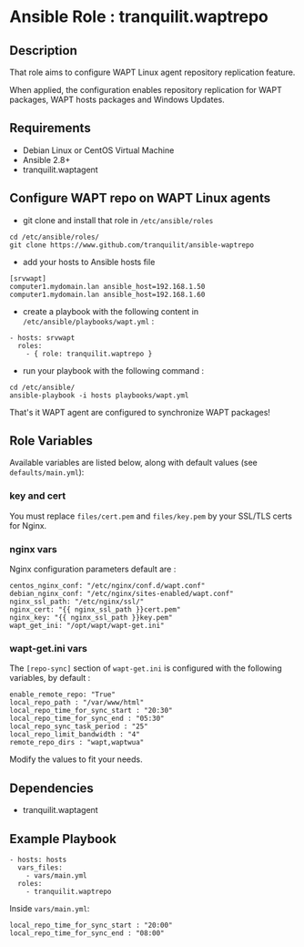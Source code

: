 # Ansible Role : tranquilit.waptrepo

## Description

That role aims to configure WAPT Linux agent repository replication feature.

When applied, the configuration enables repository replication for WAPT packages, WAPT hosts packages and Windows Updates.

## Requirements

* Debian Linux or CentOS Virtual Machine
* Ansible 2.8+
* tranquilit.waptagent

## Configure WAPT repo on WAPT Linux agents

* git clone and install that role in `/etc/ansible/roles`

```
cd /etc/ansible/roles/
git clone https://www.github.com/tranquilit/ansible-waptrepo
```

* add your hosts to Ansible hosts file
```
[srvwapt]
computer1.mydomain.lan ansible_host=192.168.1.50
computer1.mydomain.lan ansible_host=192.168.1.60
```
* create a playbook with the following content in `/etc/ansible/playbooks/wapt.yml` :

```
- hosts: srvwapt
  roles:
    - { role: tranquilit.waptrepo }
```
* run your playbook with the following command :
```
cd /etc/ansible/
ansible-playbook -i hosts playbooks/wapt.yml
```

That's it WAPT agent are configured to synchronize WAPT packages!

## Role Variables

Available variables are listed below, along with default values (see `defaults/main.yml`):

### key and cert

You must replace `files/cert.pem` and `files/key.pem` by your SSL/TLS certs for Nginx.


### nginx vars

Nginx configuration parameters default are :

    centos_nginx_conf: "/etc/nginx/conf.d/wapt.conf"
    debian_nginx_conf: "/etc/nginx/sites-enabled/wapt.conf"
    nginx_ssl_path: "/etc/nginx/ssl/"
    nginx_cert: "{{ nginx_ssl_path }}cert.pem"
    nginx_key: "{{ nginx_ssl_path }}key.pem"
    wapt_get_ini: "/opt/wapt/wapt-get.ini"

### wapt-get.ini vars

The `[repo-sync]` section of `wapt-get.ini` is configured with the following variables, by default :

    enable_remote_repo: "True"
    local_repo_path : "/var/www/html"
    local_repo_time_for_sync_start : "20:30"
    local_repo_time_for_sync_end : "05:30"
    local_repo_sync_task_period : "25"
    local_repo_limit_bandwidth : "4"
    remote_repo_dirs : "wapt,waptwua"

Modify the values to fit your needs.

## Dependencies

- tranquilit.waptagent

## Example Playbook

    - hosts: hosts
      vars_files:
        - vars/main.yml
      roles:
        - tranquilit.waptrepo

Inside `vars/main.yml`:

    local_repo_time_for_sync_start : "20:00"
    local_repo_time_for_sync_end : "08:00"